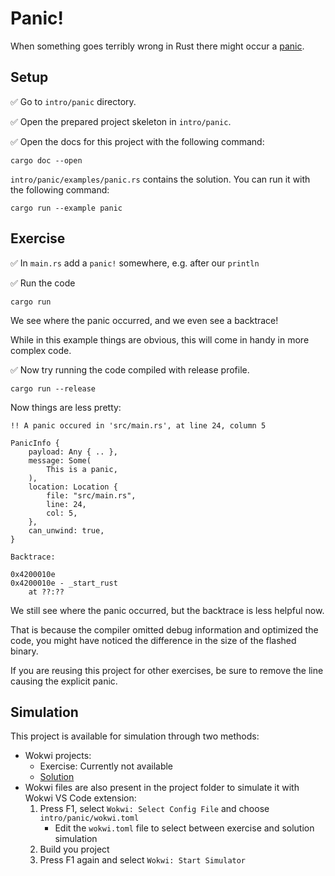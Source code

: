 # Panic!

When something goes terribly wrong in Rust there might occur a [panic].


## Setup

✅ Go to `intro/panic` directory.

✅ Open the prepared project skeleton in `intro/panic`.

✅ Open the docs for this project with the following command:

```
cargo doc --open
```

`intro/panic/examples/panic.rs` contains the solution. You can run it with the following command:

```shell
cargo run --example panic
```

## Exercise

✅ In `main.rs` add a `panic!` somewhere, e.g. after our `println`

✅ Run the code

```shell
cargo run
```

We see where the panic occurred, and we even see a backtrace!

While in this example things are obvious, this will come in handy in more complex code.

✅ Now try running the code compiled with release profile.

```shell
cargo run --release
```

Now things are less pretty:
```text
!! A panic occured in 'src/main.rs', at line 24, column 5

PanicInfo {
    payload: Any { .. },
    message: Some(
        This is a panic,
    ),
    location: Location {
        file: "src/main.rs",
        line: 24,
        col: 5,
    },
    can_unwind: true,
}

Backtrace:

0x4200010e
0x4200010e - _start_rust
    at ??:??
```

We still see where the panic occurred, but the backtrace is less helpful now.

That is because the compiler omitted debug information and optimized the code,
you might have noticed the difference in the size of the flashed binary.

If you are reusing this project for other exercises, be sure to remove the line causing the explicit panic.

[panic]: https://doc.rust-lang.org/book/ch09-01-unrecoverable-errors-with-panic.html

## Simulation

This project is available for simulation through two methods:
- Wokwi projects:
  - Exercise: Currently not available
  - [Solution](https://wokwi.com/projects/382726300037178369?build-cache=disable)
- Wokwi files are also present in the project folder to simulate it with Wokwi VS Code extension:
   1. Press F1, select `Wokwi: Select Config File` and choose `intro/panic/wokwi.toml`
      - Edit the `wokwi.toml` file to select between exercise and solution simulation
   2. Build you project
   3. Press F1 again and select `Wokwi: Start Simulator`
